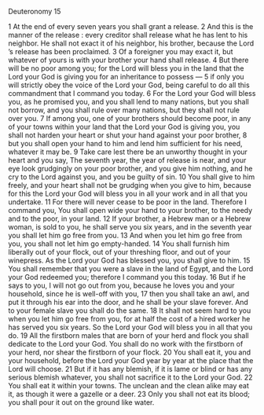 Deuteronomy 15

1	At the end of every seven years you shall grant a release.
2	And this is the manner of the release : every creditor shall release what he has lent to his neighbor. He shall not exact it of his neighbor, his brother, because the Lord ’s release has been proclaimed.
3	Of a foreigner you may exact it, but whatever of yours is with your brother your hand shall release.
4	But there will be no poor among you; for the Lord will bless you in the land that the Lord your God is giving you for an inheritance to possess —
5	if only you will strictly obey the voice of the Lord your God, being careful to do all this commandment that I command you today.
6	For the Lord your God will bless you, as he promised you, and you shall lend to many nations, but you shall not borrow, and you shall rule over many nations, but they shall not rule over you.
7	If among you, one of your brothers should become poor, in any of your towns within your land that the Lord your God is giving you, you shall not harden your heart or shut your hand against your poor brother,
8	but you shall open your hand to him and lend him sufficient for his need, whatever it may be.
9	Take care lest there be an unworthy thought in your heart and you say, The seventh year, the year of release is near, and your eye look grudgingly on your poor brother, and you give him nothing, and he cry to the Lord against you, and you be guilty of sin.
10	You shall give to him freely, and your heart shall not be grudging when you give to him, because for this the Lord your God will bless you in all your work and in all that you undertake.
11	For there will never cease to be poor in the land. Therefore I command you, You shall open wide your hand to your brother, to the needy and to the poor, in your land.
12	If your brother, a Hebrew man or a Hebrew woman, is sold to you, he shall serve you six years, and in the seventh year you shall let him go free from you.
13	And when you let him go free from you, you shall not let him go empty-handed.
14	You shall furnish him liberally out of your flock, out of your threshing floor, and out of your winepress. As the Lord your God has blessed you, you shall give to him.
15	You shall remember that you were a slave in the land of Egypt, and the Lord your God redeemed you; therefore I command you this today.
16	But if he says to you, I will not go out from you, because he loves you and your household, since he is well-off with you,
17	then you shall take an awl, and put it through his ear into the door, and he shall be your slave forever. And to your female slave you shall do the same.
18	It shall not seem hard to you when you let him go free from you, for at half the cost of a hired worker he has served you six years. So the Lord your God will bless you in all that you do.
19	All the firstborn males that are born of your herd and flock you shall dedicate to the Lord your God. You shall do no work with the firstborn of your herd, nor shear the firstborn of your flock.
20	You shall eat it, you and your household, before the Lord your God year by year at the place that the Lord will choose.
21	But if it has any blemish, if it is lame or blind or has any serious blemish whatever, you shall not sacrifice it to the Lord your God.
22	You shall eat it within your towns. The unclean and the clean alike may eat it, as though it were a gazelle or a deer.
23	Only you shall not eat its blood; you shall pour it out on the ground like water.

